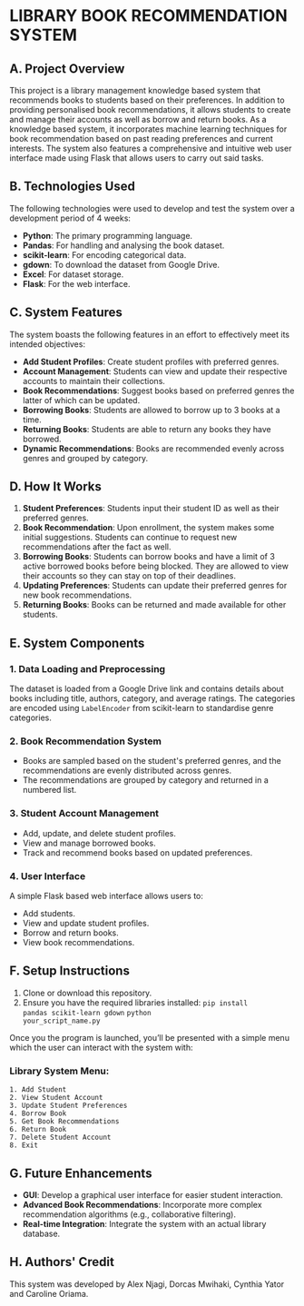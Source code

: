 # LIBRARY BOOK RECOMMENDATION SYSTEM

## A. Project Overview
This project is a library management knowledge based system that recommends books to students based on their preferences. In addition to providing personalised book recommendations, it allows students to create and manage their accounts as well as borrow and return books. As a knowledge based system, it incorporates machine learning techniques for book recommendation based on past reading preferences and current interests. The system also features a comprehensive and intuitive web user interface made using Flask that allows users to carry out said tasks.

## B. Technologies Used
The following technologies were used to develop and test the system over a development period of 4 weeks:
- **Python**: The primary programming language.
- **Pandas**: For handling and analysing the book dataset.
- **scikit-learn**: For encoding categorical data.
- **gdown**: To download the dataset from Google Drive.
- **Excel**: For dataset storage.
- **Flask**: For the web interface.

## C. System Features
The system boasts the following features in an effort to effectively meet its intended objectives:
- **Add Student Profiles**: Create student profiles with preferred genres.
- **Account Management**: Students can view and update their respective accounts to maintain their collections.
- **Book Recommendations**: Suggest books based on preferred genres the latter of which can be updated.
- **Borrowing Books**: Students are allowed to borrow up to 3 books at a time.
- **Returning Books**: Students are able to return any books they have borrowed.
- **Dynamic Recommendations**: Books are recommended evenly across genres and grouped by category.

## D. How It Works
1. **Student Preferences**: Students input their student ID as well as their preferred genres.
2. **Book Recommendation**: Upon enrollment, the system makes some initial suggestions. Students can continue to request new recommendations after the fact as well.
3. **Borrowing Books**: Students can borrow books and have a limit of 3 active borrowed books before being blocked. They are allowed to view their accounts so they can stay on top of their deadlines.
4. **Updating Preferences**: Students can update their preferred genres for new book recommendations.
5. **Returning Books**: Books can be returned and made available for other students.

## E. System Components
### 1️. Data Loading and Preprocessing
The dataset is loaded from a Google Drive link and contains details about books including title, authors, category, and average ratings. The categories are encoded using `LabelEncoder` from scikit-learn to standardise genre categories.

### 2️. Book Recommendation System
- Books are sampled based on the student's preferred genres, and the recommendations are evenly distributed across genres.
- The recommendations are grouped by category and returned in a numbered list.

### 3️. Student Account Management
- Add, update, and delete student profiles.
- View and manage borrowed books.
- Track and recommend books based on updated preferences.

### 4️. User Interface
A simple Flask based web interface allows users to:
- Add students.
- View and update student profiles.
- Borrow and return books.
- View book recommendations.

## F. Setup Instructions
1. Clone or download this repository.
2. Ensure you have the required libraries installed:
<code>pip install pandas scikit-learn gdown</code>
<code>python your_script_name.py</code>

Once you the program is launched, you’ll be presented with a simple menu which the user can interact with the system with:
###    Library System Menu:
    1. Add Student
    2. View Student Account
    3. Update Student Preferences
    4. Borrow Book
    5. Get Book Recommendations
    6. Return Book
    7. Delete Student Account
    8. Exit

## G. Future Enhancements
- **GUI**: Develop a graphical user interface for easier student interaction.
- **Advanced Book Recommendations**: Incorporate more complex recommendation algorithms (e.g., collaborative filtering).
- **Real-time Integration**: Integrate the system with an actual library database.



## H. Authors' Credit
This system was developed by Alex Njagi, Dorcas Mwihaki, Cynthia Yator and Caroline Oriama.

